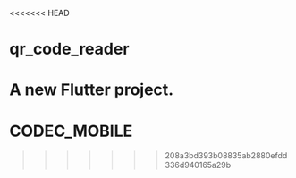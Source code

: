 <<<<<<< HEAD
# qr_code_reader

A new Flutter project.
=======
# CODEC_MOBILE
>>>>>>> 208a3bd393b08835ab2880efdd336d940165a29b
